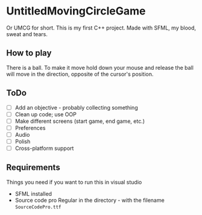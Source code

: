# UntitledMovingCircleGame
Or UMCG for short. This is my first C++ project. Made with SFML, my blood, sweat and tears.

## How to play
There is a ball. To make it move hold down your mouse and release the ball will move in the direction, opposite of the cursor's position.

## ToDo
- [ ] Add an objective - probably collecting something
- [ ] Clean up code; use OOP
- [ ] Make different screens (start game, end game, etc.)
- [ ] Preferences
- [ ] Audio
- [ ] Polish
- [ ] Cross-platform support

## Requirements
Things you need if you want to run this in visual studio
* SFML installed
* Source code pro Regular in the directory - with the filename `SourceCodePro.ttf`
